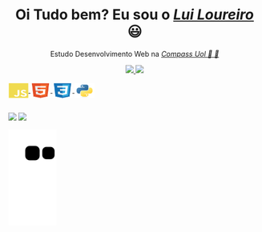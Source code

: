 <div>
  <h1 align="center">Oi Tudo bem? Eu sou o <a href="https://www.linkedin.com/in/lui-loureiro-892845233/"><i>Lui Loureiro</i></a> 😃️</h1>
  <p align="center">Estudo Desenvolvimento Web na <a href="https://compass.uol/"><i>Compass Uol 👾 🤖</i></a> 
  </a><br>
</div>

<div align="center">
  <a href="https://github.com/LuiVLoureiro">
  <img height="180em" src="https://github-readme-stats.vercel.app/api/top-langs/?username=LuiVLoureiro&layout=compact&langs_count=7&theme=outrun"/>
    <img height="180em" src="https://github-readme-stats.vercel.app/api?username=LuiVLoureiro&show_icons=true&hide=contribs,prs&cache_seconds=86400&theme=outrun"/>
</div>
    
  <div style="display: inline_block"><br>
  <img align="center" alt="Lui-Js" height="30" width="40" src="https://raw.githubusercontent.com/devicons/devicon/master/icons/javascript/javascript-plain.svg">
  <img align="center" alt="Lui-HTML" height="30" width="40" src="https://raw.githubusercontent.com/devicons/devicon/master/icons/html5/html5-original.svg">
  <img align="center" alt="Lui-CSS" height="30" width="40" src="https://raw.githubusercontent.com/devicons/devicon/master/icons/css3/css3-original.svg">
     <img align="center" alt="Lui-Python" height="30" width="40" src="https://raw.githubusercontent.com/devicons/devicon/master/icons/python/python-original.svg">
</div>
  
  ##
  
  <div>
  <a href="https://www.instagram.com/0lui_" target="_blank"><img src="https://img.shields.io/badge/-Instagram-%23E4405F?style=for-the-badge&logo=instagram&logoColor=white" target="_blank"></a>
  <a href="https://www.linkedin.com/in/lui-loureiro-892845233" target="_blank"><img src="https://img.shields.io/badge/-LinkedIn-%230077B5?style=for-the-badge&logo=linkedin&logoColor=white" target="_blank"></a> 
 
   
  ![Snake animation](https://github.com/maurod1nan/maurod1nan/blob/output/github-contribution-grid-snake.svg)
    
  </div>
